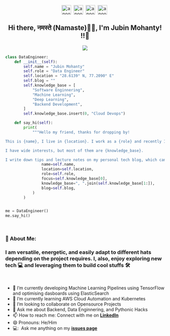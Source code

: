 <p align ="center">
<a href="https://twitter.com/MohantyJubin" target="blank"><img align="center" src="https://cdn.jsdelivr.net/npm/simple-icons@3.0.1/icons/twitter.svg" alt="apoorv__tyagi" height="30" width="30" /></a>&nbsp;
<a href="http://www.linkedin.com/in/jubin-mohanty-a03621a5" target="blank"><img align="center" src="https://cdn.jsdelivr.net/npm/simple-icons@3.0.1/icons/linkedin.svg" alt="apoorvtyagi" height="30" width="30" /></a>&nbsp;
<a href="http://www.jubinmohanty.com/" target="blank"><img align="center" src="https://cdn.jsdelivr.net/npm/simple-icons@3.0.1/icons/googlechrome.svg" alt="apoorvtyagi" height="30" width="30" /></a>&nbsp;
<a href="https://www.instagram.com/jubinmohanty/" target="blank"><img align="center" src="https://cdn.jsdelivr.net/npm/simple-icons@3.0.1/icons/instagram.svg" alt="apoorvtyagi" height="30" width="30" /></a>&nbsp;
</p>

<h2 align="center">Hi there, नमस्ते (Namaste)🙏🏻, I'm Jubin Mohanty! !!👋</h2>
<div>
<p align ="center">
<img src="https://camo.githubusercontent.com/992babdffd8c74a1502de375fbdf7e4d54773242/68747470733a2f2f6d656469612e67697068792e636f6d2f6d656469612f53576f536b4e36447854737a71494b4571762f67697068792e676966" />
</p>
</div>

```python
class DataEngineer:
    def __init__(self):
        self.name = "Jubin Mohanty"
        self.role = "Data Engineer"
        self.location = "28.6139° N, 77.2090° E"
        self.blog = ""
        self.knowledge_base = [
            "Software Enginnering",
            "Machine Learning",
            "Deep Learning",
            "Backend Development",
        ]
        self.knowledge_base.insert(0, "Cloud Devops")

    def say_hi(self):
        print(
            """Hello my friend, thanks for dropping by!

This is {name}, I live in {location}. I work as a {role} and recently I am focusing on {focus} for my personal growth.

I have wide interests, but most of them are {knowledge_base}.

I write down tips and lecture notes on my personal tech blog, which can be found here: {blog}""".format(
                name=self.name,
                location=self.location,
                role=self.role,
                focus=self.knowledge_base[0],
                knowledge_base=", ".join(self.knowledge_base[1:]),
                blog=self.blog,
            )
        )


me = DataEngineer()
me.say_hi()
```

<br>

### 🤵 About Me:
<h3 align=left> I am versatile, energetic, and easily adapt to different hats depending on the project requires. I, also, enjoy exploring new tech 💻 and leveraging them to build cool stuffs 🛠️ </h3>
<br>

- 🔭 I’m currently developing Machine Learning Pipelines using TensorFlow and optimising dasboards using ElasticSearch
- 🌱 I’m currently learning AWS Cloud Automation and Kubernetes
- 👯 I’m looking to collaborate on Opensource Projects
- 💬 Ask me about Backend, Data Enginnering, and Pythonic Hacks
- 📫 How to reach me: Connect with me on **[LinkedIn]** 
- 😄 Pronouns: He/Him
- 💻: &nbsp;Ask me anything on my **[issues page]**

<!-- links -->

[issues page]: https://github.com/MacroPower/MacroPower/issues "MacroPower/issues"
[linkedin]: http://www.linkedin.com/in/jubin-mohanty-a03621a5 "Jacob Colvin LinkedIn"

